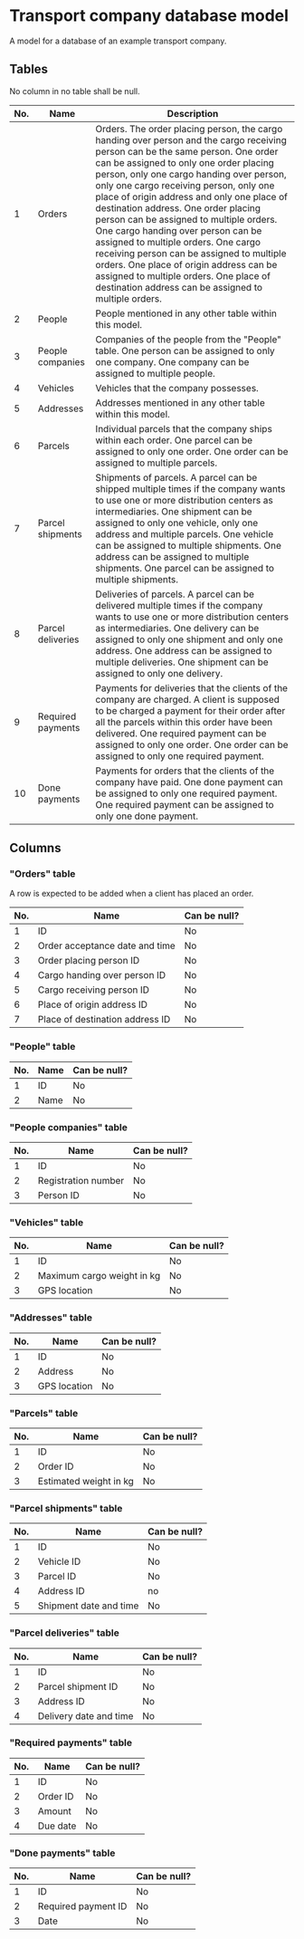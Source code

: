 # Transport company database model

A model for a database of an example transport company.

## Tables

No column in no table shall be null.

|No.|Name|Description
|-|-|-
|1|Orders|Orders. The order placing person, the cargo handing over person and the cargo receiving person can be the same person. One order can be assigned to only one order placing person, only one cargo handing over person, only one cargo receiving person, only one place of origin address and only one place of destination address. One order placing person can be assigned to multiple orders. One cargo handing over person can be assigned to multiple orders. One cargo receiving person can be assigned to multiple orders. One place of origin address can be assigned to multiple orders. One place of destination address can be assigned to multiple orders.
|2|People|People mentioned in any other table within this model.
|3|People companies|Companies of the people from the "People" table. One person can be assigned to only one company. One company can be assigned to multiple people.
|4|Vehicles|Vehicles that the company possesses.
|5|Addresses|Addresses mentioned in any other table within this model.
|6|Parcels|Individual parcels that the company ships within each order. One parcel can be assigned to only one order. One order can be assigned to multiple parcels.
|7|Parcel shipments|Shipments of parcels. A parcel can be shipped multiple times if the company wants to use one or more distribution centers as intermediaries. One shipment can be assigned to only one vehicle, only one address and multiple parcels. One vehicle can be assigned to multiple shipments. One address can be assigned to multiple shipments. One parcel can be assigned to multiple shipments.
|8|Parcel deliveries|Deliveries of parcels. A parcel can be delivered multiple times if the company wants to use one or more distribution centers as intermediaries. One delivery can be assigned to only one shipment and only one address. One address can be assigned to multiple deliveries. One shipment can be assigned to only one delivery.
|9|Required payments|Payments for deliveries that the clients of the company are charged. A client is supposed to be charged a payment for their order after all the parcels within this order have been delivered. One required payment can be assigned to only one order. One order can be assigned to only one required payment.
|10|Done payments|Payments for orders that the clients of the company have paid. One done payment can be assigned to only one required payment. One required payment can be assigned to only one done payment.

## Columns

### "Orders" table

A row is expected to be added when a client has placed an order.

|No.|Name|Can be null?
|-|-|-
|1|ID|No
|2|Order acceptance date and time|No
|3|Order placing person ID|No
|4|Cargo handing over person ID|No
|5|Cargo receiving person ID|No
|6|Place of origin address ID|No
|7|Place of destination address ID|No

### "People" table

|No.|Name|Can be null?
|-|-|-
|1|ID|No
|2|Name|No

### "People companies" table

|No.|Name|Can be null?
|-|-|-
|1|ID|No
|2|Registration number|No
|3|Person ID|No

### "Vehicles" table

|No.|Name|Can be null?
|-|-|-
|1|ID|No
|2|Maximum cargo weight in kg|No
|3|GPS location|No

### "Addresses" table

|No.|Name|Can be null?
|-|-|-
|1|ID|No
|2|Address|No
|3|GPS location|No

### "Parcels" table

|No.|Name|Can be null?
|-|-|-
|1|ID|No
|2|Order ID|No
|3|Estimated weight in kg|No

### "Parcel shipments" table

|No.|Name|Can be null?
|-|-|-
|1|ID|No
|2|Vehicle ID|No
|3|Parcel ID|No
|4|Address ID|no
|5|Shipment date and time|No

### "Parcel deliveries" table

|No.|Name|Can be null?
|-|-|-
|1|ID|No
|2|Parcel shipment ID|No
|3|Address ID|No
|4|Delivery date and time|No

### "Required payments" table

|No.|Name|Can be null?
|-|-|-
|1|ID|No
|2|Order ID|No
|3|Amount|No
|4|Due date|No

### "Done payments" table

|No.|Name|Can be null?
|-|-|-
|1|ID|No
|2|Required payment ID|No
|3|Date|No
